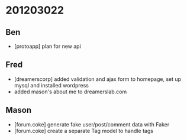 # 201203022

## Ben
- [protoapp] plan for new api



## Fred
- [dreamerscorp] added validation and ajax form to homepage, set up mysql and installed wordpress
- added mason's about me to dreamerslab.com


## Mason
- [forum.coke] generate fake user/post/comment data with Faker
- [forum.coke] create a separate Tag model to handle tags

